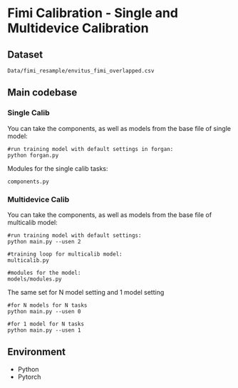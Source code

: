 # Fimi Calibration - Single and Multidevice Calibration
## Dataset
```
Data/fimi_resample/envitus_fimi_overlapped.csv
```
## Main codebase

### Single Calib
You can take the components, as well as models from the base file of single model:
```
#run training model with default settings in forgan:
python forgan.py
```
Modules for the single calib tasks:
```
components.py
```

### Multidevice Calib
You can take the components, as well as models from the base file of multicalib model:
```
#run training model with default settings:
python main.py --usen 2

#training loop for multicalib model:
multicalib.py

#modules for the model:
models/modules.py
```
The same set for N model setting and 1 model setting
```
#for N models for N tasks
python main.py --usen 0 

#for 1 model for N tasks
python main.py --usen 1
```

## Environment
- Python
- Pytorch